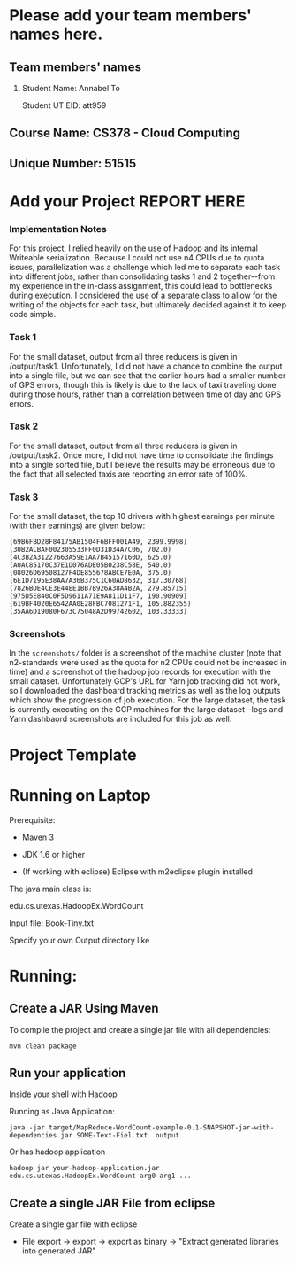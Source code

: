 # Please add your team members' names here. 

## Team members' names 

1. Student Name: Annabel To

   Student UT EID: att959

##  Course Name: CS378 - Cloud Computing 

##  Unique Number: 51515
    


# Add your Project REPORT HERE 

### Implementation Notes
For this project, I relied heavily on the use of Hadoop and its internal Writeable serialization. Because I could not use n4 CPUs due to quota issues, parallelization was a challenge which led me to separate each task into different jobs, rather than consolidating tasks 1 and 2 together--from my experience in the in-class assignment, this could lead to bottlenecks during execution. I considered the use of a separate class to allow for the writing of the objects for each task, but ultimately decided against it to keep code simple.

### Task 1
For the small dataset, output from all three reducers is given in /output/task1. Unfortunately, I did not have a chance to combine the output into a single file, but we can see that the earlier hours had a smaller number of GPS errors, though this is likely is due to the lack of taxi traveling done during those hours, rather than a correlation between time of day and GPS errors.

### Task 2
For the small dataset, output from all three reducers is given in /output/task2. Once more, I did not have time to consolidate the findings into a single sorted file, but I believe the results may be erroneous due to the fact that all selected taxis are reporting an error rate of 100%. 

### Task 3
For the small dataset, the top 10 drivers with highest earnings per minute (with their earnings) are given below:
```
(69B6FBD28F84175AB1504F6BFF001A49, 2399.9998) 
(30B2ACBAF002305533FF0D31D34A7C06, 702.0)
(4C3B2A31227663A59E1AA7B45157160D, 625.0)
(A0AC85170C37E1D076ADE05B0238C58E, 540.0)
(08026D69508127F4DE855678ABCE7E0A, 375.0)
(6E1D7195E38AA7A36B375C1C60AD8632, 317.30768)
(7826BDE4CE3E44EE1BB7B926A38A4B2A, 279.85715) 
(975D5E840C0F5D9611A71E9A811D11F7, 190.90909)
(619BF4020E6542AA0E28FBC7081271F1, 105.882355)
(35AA6D19080F673C75048A2D99742602, 103.33333)
```

### Screenshots
In the `screenshots/` folder is a screenshot of the machine cluster (note that n2-standards were used as the quota for n2 CPUs could not be increased in time) and a screenshot of the hadoop job records for execution with the small dataset. Unfortunately GCP's URL for Yarn job tracking did not work, so I downloaded the dashboard tracking metrics as well as the log outputs which show the progression of job execution. For the large dataset, the task is currently executing on the GCP machines for the large dataset--logs and Yarn dashbaord screenshots are included for this job as well.


# Project Template

# Running on Laptop     ####

Prerequisite:

- Maven 3

- JDK 1.6 or higher

- (If working with eclipse) Eclipse with m2eclipse plugin installed


The java main class is:

edu.cs.utexas.HadoopEx.WordCount 

Input file:  Book-Tiny.txt  

Specify your own Output directory like 

# Running:




## Create a JAR Using Maven 

To compile the project and create a single jar file with all dependencies: 
	
```	mvn clean package ```



## Run your application
Inside your shell with Hadoop

Running as Java Application:

```java -jar target/MapReduce-WordCount-example-0.1-SNAPSHOT-jar-with-dependencies.jar SOME-Text-Fiel.txt  output``` 

Or has hadoop application

```hadoop jar your-hadoop-application.jar edu.cs.utexas.HadoopEx.WordCount arg0 arg1 ... ```



## Create a single JAR File from eclipse



Create a single gar file with eclipse 

*  File export -> export  -> export as binary ->  "Extract generated libraries into generated JAR"
